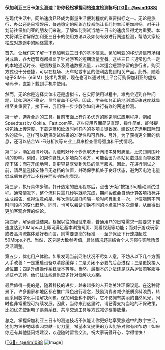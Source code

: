 **保加利亚三日卡怎么测速？带你轻松掌握网络速度检测技巧[[TG💪+ @esim1088](https://t.me/s/esim1088)]**

在现代生活中，网络速度已经成为衡量生活便利程度的重要指标之一。无论是旅行、办公还是日常娱乐，快速稳定的网络连接都能让我们的生活更加顺畅。对于计划前往保加利亚的朋友们来说，了解如何测试当地三日卡的速度显得尤为重要。本文将详细讲解保加利亚三日卡的使用方法以及如何有效进行网速检测，帮助大家轻松应对旅途中的网络需求。

首先，让我们来了解一下保加利亚三日卡的基本信息。保加利亚的移动通信市场相对成熟，各大运营商都推出了针对游客的短期流量套餐。这些三日卡通常包含一定的本地通话时长、短信数量以及高速数据流量，非常适合短暂停留的旅行者。购买方式也十分便捷，可以在机场、火车站或市区的便利店找到相关产品。此外，随着电子SIM卡（eSIM）技术的发展，现在也可以通过线上平台订购保加利亚的虚拟号码卡，直接下载到手机中使用。

然而，无论你是选择实体卡还是虚拟卡，在实际使用过程中，难免会遇到各种问题，比如网速不稳定、信号覆盖不足等。因此，学会如何正确地测试网络速度就显得至关重要了。接下来，我们将一步步教你如何进行有效的网速检测。

第一步，选择合适的工具。目前市面上有许多优秀的网速测试应用程序，例如Speedtest by Ookla、Fast.com等。这些应用界面简洁直观，操作简单，能够提供包括上传速度、下载速度和延迟时间在内的多项关键数据。建议优先选用国际知名的软件，这样可以确保测试结果的准确性和可靠性。另外，为了获得更全面的信息，还可以结合Wi-Fi分析仪等专业工具来检查信号强度和干扰情况。

第二步，确定测试环境。网速的好坏不仅仅取决于网络本身的质量，还受到周围环境的影响。例如，如果你身处人多嘈杂的地方，可能会因为基站负载过高而导致速度下降；而在开阔地带，则更容易享受到优质的信号服务。因此，在进行测试之前，请尽量选择安静且无遮挡的位置，并确保手机处于良好状态，避免因电池电量低或后台运行过多程序而影响性能表现。

第三步，执行具体步骤。打开选定的应用程序后，点击“开始”按钮即可启动测试过程。通常情况下，整个流程只需几秒钟就能完成，期间系统会自动计算各项指标并生成报告。值得注意的是，每次测试最好间隔一段时间再重复一次，以便观察不同时间段内的变化趋势。同时，也可以尝试切换不同的地点进行多次测量，从而得出更加客观合理的结论。

第四步，解读测试结果。根据以往的经验来看，普通用户的日常需求一般要求下载速度达到10Mbps以上即可满足基本浏览网页、观看视频等功能；而对于游戏玩家或者高清流媒体爱好者而言，则需要更高的标准——至少保证下行速度超过50Mbps才行。当然，这只是大致参考值，具体情况还需结合个人习惯与实际场景灵活调整。

第五步，优化用户体验。如果发现当前网络状况不尽如人意，不妨从以下几个方面入手改善：一是重启设备以清除缓存；二是关闭不必要的后台进程；三是更换接入点位置；四是升级操作系统版本等等。当然，最根本的办法还是联系运营商客服寻求技术支持，他们往往能提供更多针对性解决方案。

最后值得一提的是，随着科技的进步，越来越多的人开始关注环保议题。在这种背景下，许多国家和地区都在推广绿色出行理念，鼓励消费者减少纸质资料浪费，转而采用数字化手段解决问题。保加利亚也不例外，它不仅拥有美丽的自然风光，同时也非常重视可持续发展。因此，当你来到这里时，请记得支持当地的环保政策，比如优先使用电子票务系统、共享交通工具等方式减少碳排放量。

总之，掌握保加利亚三日卡的测速技巧不仅能让你更好地享受旅途中的数字生活，还能为保护地球家园贡献一份力量。希望本文提供的方法能够对你有所帮助！如果你还有其他疑问或建议，欢迎随时留言交流。祝大家玩得开心，学得愉快！

[[TG💪+ @esim1088](https://t.me/s/esim1088) ![Image](https://i.postimg.cc/4NQfJmqS/Snipaste-2025-05-13-00-14-12.png)]
